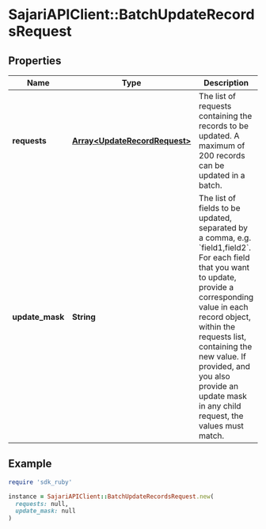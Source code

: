 # SajariAPIClient::BatchUpdateRecordsRequest

## Properties

| Name | Type | Description | Notes |
| ---- | ---- | ----------- | ----- |
| **requests** | [**Array&lt;UpdateRecordRequest&gt;**](UpdateRecordRequest.md) | The list of requests containing the records to be updated.  A maximum of 200 records can be updated in a batch. |  |
| **update_mask** | **String** | The list of fields to be updated, separated by a comma, e.g. &#x60;field1,field2&#x60;.  For each field that you want to update, provide a corresponding value in each record object, within the requests list, containing the new value.  If provided, and you also provide an update mask in any child request, the values must match. | [optional] |

## Example

```ruby
require 'sdk_ruby'

instance = SajariAPIClient::BatchUpdateRecordsRequest.new(
  requests: null,
  update_mask: null
)
```

